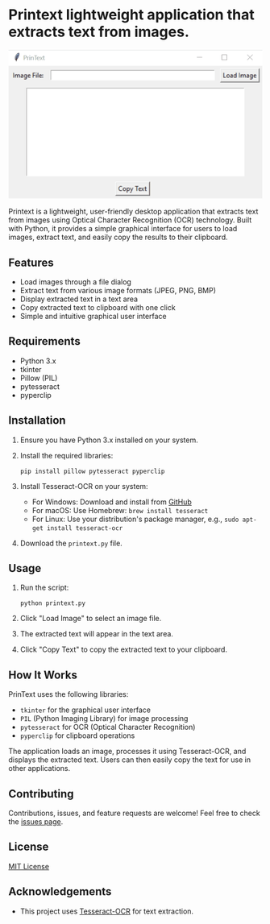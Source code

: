 # Printext lightweight application that extracts text from images.

![LLModel Chat Demo](https://raw.githubusercontent.com/LMLK-seal/Printext/main/Printext.gif)

Printext is a lightweight, user-friendly desktop application that extracts text from images using Optical Character Recognition (OCR) technology. Built with Python, it provides a simple graphical interface for users to load images, extract text, and easily copy the results to their clipboard.

## Features

- Load images through a file dialog
- Extract text from various image formats (JPEG, PNG, BMP)
- Display extracted text in a text area
- Copy extracted text to clipboard with one click
- Simple and intuitive graphical user interface

## Requirements

- Python 3.x
- tkinter
- Pillow (PIL)
- pytesseract
- pyperclip

## Installation

1. Ensure you have Python 3.x installed on your system.
2. Install the required libraries:

   ```
   pip install pillow pytesseract pyperclip
   ```

3. Install Tesseract-OCR on your system:
   - For Windows: Download and install from [GitHub](https://github.com/UB-Mannheim/tesseract/wiki)
   - For macOS: Use Homebrew: `brew install tesseract`
   - For Linux: Use your distribution's package manager, e.g., `sudo apt-get install tesseract-ocr`

4. Download the `printext.py` file.

## Usage

1. Run the script:

   ```
   python printext.py
   ```

2. Click "Load Image" to select an image file.
3. The extracted text will appear in the text area.
4. Click "Copy Text" to copy the extracted text to your clipboard.

## How It Works

PrinText uses the following libraries:
- `tkinter` for the graphical user interface
- `PIL` (Python Imaging Library) for image processing
- `pytesseract` for OCR (Optical Character Recognition)
- `pyperclip` for clipboard operations

The application loads an image, processes it using Tesseract-OCR, and displays the extracted text. Users can then easily copy the text for use in other applications.

## Contributing

Contributions, issues, and feature requests are welcome! Feel free to check the [issues page](link-to-your-issues-page).

## License

[MIT License](link-to-your-license-file)

## Acknowledgements

- This project uses [Tesseract-OCR](https://github.com/tesseract-ocr/tesseract) for text extraction.
